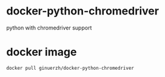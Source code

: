 # docker-python-chromedriver
python with chromedriver support

# docker image

```
docker pull ginuerzh/docker-python-chromedriver
```
